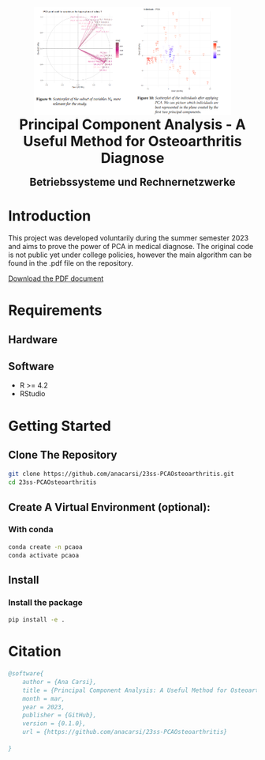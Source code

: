 <div align="center">

<img src="./images/PCA_results_2.png" width="400" alt="PCA Ellipses" />

</div>

<h1 align="center" style="margin-top: 0px;"><b>Principal Component Analysis</b> - A Useful Method for Osteoarthritis Diagnose</h1>
<h2 align="center" style="margin-top: 0px;">Betriebssysteme und Rechnernetzwerke</h2>

# Introduction

This project was developed voluntarily during the summer semester 2023 and aims to prove the power of PCA in medical diagnose. The original code is not public yet under college policies, however the main algorithm can be found in the .pdf file on the repository. 

[Download the PDF document](./23ss_carsigonzalez_PCA.pdf)

# Requirements

## Hardware
## Software
-  R >= 4.2
-  RStudio

# Getting Started
## Clone The Repository

```sh
git clone https://github.com/anacarsi/23ss-PCAOsteoarthritis.git
cd 23ss-PCAOsteoarthritis 
```

## Create A Virtual Environment (optional):

### With conda

```sh
conda create -n pcaoa
conda activate pcaoa
```

## Install

### Install the package

```sh
pip install -e .
```

# Citation
```bibtex
@software{
    author = {Ana Carsi},
    title = {Principal Component Analysis: A Useful Method for Osteoarthritis Diagnose},
    month = mar,
    year = 2023,
    publisher = {GitHub},
    version = {0.1.0},
    url = {https://github.com/anacarsi/23ss-PCAOsteoarthritis}

}
```
